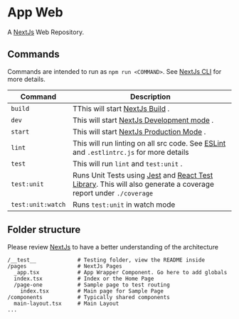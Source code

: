 # App Web

A [NextJs](https://nextjs.org/) Web Repository.

## Commands

Commands are intended to run as `npm run <COMMAND>`. See [NextJs CLI](https://nextjs.org/docs/api-reference/cli) for more details.

| Command           | Description                                                                                                                                                                                           |
| ----------------- | ----------------------------------------------------------------------------------------------------------------------------------------------------------------------------------------------------- |
| `build`           | TThis will start [NextJs Build](https://nextjs.org/docs/api-reference/cli#build) .                                                                                                                    |
| `dev`             | This will start [NextJs Development mode](https://nextjs.org/docs/api-reference/cli#development) .                                                                                                    |
| `start`           | This will start [NextJs Production Mode](https://nextjs.org/docs/api-reference/cli#production) .                                                                                                      |
| `lint`            | This will run linting on all src code. See [ESLint](https://github.com/typescript-eslint/typescript-eslint) and `.estlintrc.js` for more details                                                      |
| `test`            | This will run `lint` and `test:unit` .                                                                                                                                                                |
| `test:unit`       | Runs Unit Tests using [Jest](https://jestjs.io/) and [React Test Library](https://testing-library.com/docs/react-testing-library/intro). This will also generate a coverage report under `./coverage` |
| `test:unit:watch` | Runs `test:unit` in watch mode                                                                                                                                                                        |

## Folder structure

Please review [NextJs](https://nextjs.org/) to have a better understanding of the architecture

```
/__test__             # Testing folder, view the README inside
/pages                # NextJs Pages
  _app.tsx            # App Wrapper Component. Go here to add globals
  index.tsx           # Index or the Home Page
  /page-one           # Sample page to test routing
    index.tsx         # Main page for Sample Page
/components           # Typically shared components
  main-layout.tsx     # Main Layout
...
```
